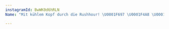 ```yaml
---
instagramId: BwWK0d6hRLN
Name: "Mit kühlem Kopf durch die Rushhour! \U0001F697 \U0001F4A8 \U0001F64F"

---
```

